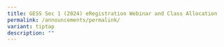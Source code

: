 ```yaml
---
title: GESS Sec 1 (2024) eRegistration Webinar and Class Allocation
permalink: /announcements/permalink/
variant: tiptap
description: ""
---
```

